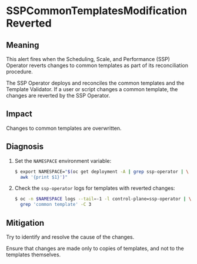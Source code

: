 # SSPCommonTemplatesModificationReverted

## Meaning

This alert fires when the Scheduling, Scale, and Performance (SSP) Operator
reverts changes to common templates as part of its reconciliation procedure.

The SSP Operator deploys and reconciles the common templates and the Template
Validator. If a user or script changes a common template, the changes are reverted
by the SSP Operator.

## Impact

Changes to common templates are overwritten.

## Diagnosis

1. Set the `NAMESPACE` environment variable:

   ```bash
   $ export NAMESPACE="$(oc get deployment -A | grep ssp-operator | \
     awk '{print $1}')"
   ```

2. Check the `ssp-operator` logs for templates with reverted changes:

   ```bash
   $ oc -n $NAMESPACE logs --tail=-1 -l control-plane=ssp-operator | \
     grep 'common template' -C 3
   ```

## Mitigation

Try to identify and resolve the cause of the changes.

Ensure that changes are made only to copies of templates, and not to the templates
themselves.